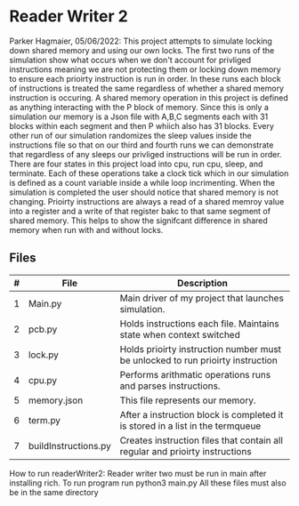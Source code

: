 # Reader Writer 2
Parker Hagmaier, 05/06/2022:
This project attempts to simulate locking down shared memory and using our own locks.
The first two runs of the simulation show what occurs when we don't account for privliged instructions meaning
we are not protecting them or locking down memory to ensure each prioirty instruction is run in order. 
In these runs each block of instructions is treated the same regardless of whether a shared memory instruction 
is occuring. A shared memory operation in this project is defined as anything interacting with the P block of memory.
Since this  is only a simulation our memory is a Json file with A,B,C segments each with 31 blocks within each segment 
and then P whiich also has 31 blocks. Every other run of our simulation randomizes the sleep values inside the instructions
file so that on our third and fourth runs we can demonstrate that regardless of any sleeps our privliged instructions will be 
run in order. There are four states in this project load into cpu, run cpu, sleep, and terminate. Each of these operations
take a clock tick which in our simulation is defined as a count variable inside a while loop incrimenting. When the simulation is completed 
the user should notice that shared memory is not changing. Prioirty instructions are always a read of a shared memroy value into a register
and a write of that register bakc to that same segment of shared memory. This helps to show the signifcant difference in shared memory when run with
and without locks. 
## Files
|   #   | File                | Description                                                                   |
| :---: | --------------------| ------------------------------------------------------------------------------|
|   1   | Main.py             | Main driver of my project that launches simulation.                           |
|   2   | pcb.py              | Holds instructions each file. Maintains state when context switched           |
|   3   | lock.py             | Holds prioirty instruction number must be unlocked to run prioirty instruction|
|   4   |cpu.py               | Performs arithmatic operations runs and parses instructions.                  |
|   5   | memory.json         | This file represents our memory.                                              |
|   6   | term.py             | After a instruction block is completed it is stored in a list in the termqueue|
|   7   | buildInstructions.py| Creates instruction files that contain all regular and prioirty instructions  |

How to run readerWriter2:
Reader writer two must be run in main after installing rich. To run program run python3 main.py
All these files must also be in the same directory
